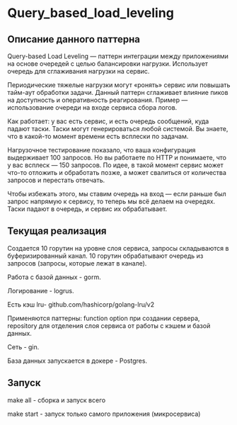 # Query_based_load_leveling

## Описание данного паттерна

  Query-based Load Leveling — паттерн интеграции между приложениями на основе очередей с целью балансировки нагрузки. Использует очередь для сглаживания нагрузки на сервис. 

  Периодические тяжелые нагрузки могут «ронять» сервис или повышать тайм-аут обработки задачи. Данный паттерн сглаживает влияние пиков на доступность и оперативность реагирования. Пример — использование очереди на входе сервиса сбора логов.

  Как работает: у вас есть сервис, и есть очередь сообщений, куда падают таски. Таски могут генерироваться любой системой. Вы знаете, что в какой-то момент времени есть всплески по задачам. 

  Нагрузочное тестирование показало, что ваша конфигурация выдерживает 100 запросов. Но вы работаете по HTTP и понимаете, что у вас всплеск — 150 запросов. По идее, в такой момент сервис может что-то отложить и обработать позже, а может свалиться от количества запросов и перестать отвечать.

  Чтобы избежать этого, мы ставим очередь на вход — если раньше был запрос напрямую к сервису, то теперь мы всё делаем на очередях. Таски падают в очередь, и сервис их обрабатывает. 

  ## Текущая реализация 

  Создается 10 горутин на уровне слоя сервиса, запросы складываются в буферизированный канал. 10 горутин обрабатывают очередь из запросов (запросы, которые лежат в канале).

  Работа с базой данных - gorm.
  
  Логирование - logrus.
  
  Есть кэш lru- github.com/hashicorp/golang-lru/v2
  
  Применяются паттерны: function option при создании сервера, repository для отделения слоя сервиса от работы с кэшем и базой данных.
  
  Сеть - gin.
  
  База данных запускается в докере - Postgres.

  
  ## Запуск
  make all - сборка и запуск всего 
  
  make start - запуск только самого приложения (микросервиса)
  
